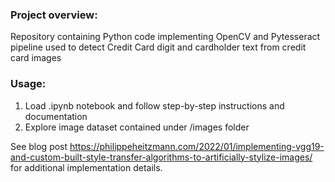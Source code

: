 ### Project overview:
Repository containing Python code implementing OpenCV and Pytesseract pipeline used to detect Credit Card digit and cardholder text from credit card images 

### Usage:
1. Load .ipynb notebook and follow step-by-step instructions and documentation
2. Explore image dataset contained under /images folder 

See blog post https://philippeheitzmann.com/2022/01/implementing-vgg19-and-custom-built-style-transfer-algorithms-to-artificially-stylize-images/ for additional implementation details.
